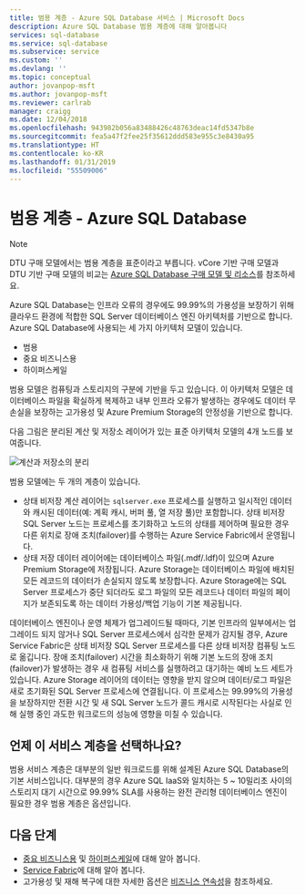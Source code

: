 ```yaml
---
title: 범용 계층 - Azure SQL Database 서비스 | Microsoft Docs
description: Azure SQL Database 범용 계층에 대해 알아봅니다
services: sql-database
ms.service: sql-database
ms.subservice: service
ms.custom: ''
ms.devlang: ''
ms.topic: conceptual
author: jovanpop-msft
ms.author: jovanpop-msft
ms.reviewer: carlrab
manager: craigg
ms.date: 12/04/2018
ms.openlocfilehash: 943982b056a83488426c48763deac14fd5347b8e
ms.sourcegitcommit: fea5a47f2fee25f35612ddd583e955c3e8430a95
ms.translationtype: HT
ms.contentlocale: ko-KR
ms.lasthandoff: 01/31/2019
ms.locfileid: "55509006"
---
```

# <a name="general-purpose-tier---azure-sql-database"></a>범용 계층 - Azure SQL Database

> [!NOTE]
> DTU 구매 모델에서는 범용 계층을 표준이라고 부릅니다. vCore 기반 구매 모델과 DTU 기반 구매 모델의 비교는 [Azure SQL Database 구매 모델 및 리소스](sql-database-service-tiers.md)를 참조하세요.

Azure SQL Database는 인프라 오류의 경우에도 99.99%의 가용성을 보장하기 위해 클라우드 환경에 적합한 SQL Server 데이터베이스 엔진 아키텍처를 기반으로 합니다. Azure SQL Database에 사용되는 세 가지 아키텍처 모델이 있습니다.
- 범용 
- 중요 비즈니스용
- 하이퍼스케일

범용 모델은 컴퓨팅과 스토리지의 구분에 기반을 두고 있습니다. 이 아키텍처 모델은 데이터베이스 파일을 확실하게 복제하고 내부 인프라 오류가 발생하는 경우에도 데이터 무손실을 보장하는 고가용성 및 Azure Premium Storage의 안정성을 기반으로 합니다.

다음 그림은 분리된 계산 및 저장소 레이어가 있는 표준 아키텍처 모델의 4개 노드를 보여줍니다.

![계산과 저장소의 분리](media/sql-database-managed-instance/general-purpose-service-tier.png)

범용 모델에는 두 개의 계층이 있습니다.

- 상태 비저장 계산 레이어는 `sqlserver.exe` 프로세스를 실행하고 일시적인 데이터와 캐시된 데이터(예: 계획 캐시, 버퍼 풀, 열 저장 풀)만 포함합니다. 상태 비저장 SQL Server 노드는 프로세스를 초기화하고 노드의 상태를 제어하며 필요한 경우 다른 위치로 장애 조치(failover)를 수행하는 Azure Service Fabric에서 운영됩니다.
- 상태 저장 데이터 레이어에는 데이터베이스 파일(.mdf/.ldf)이 있으며 Azure Premium Storage에 저장됩니다. Azure Storage는 데이터베이스 파일에 배치된 모든 레코드의 데이터가 손실되지 않도록 보장합니다. Azure Storage에는 SQL Server 프로세스가 중단 되더라도 로그 파일의 모든 레코드나 데이터 파일의 페이지가 보존되도록 하는 데이터 가용성/백업 기능이 기본 제공됩니다.

데이터베이스 엔진이나 운영 체제가 업그레이드될 때마다, 기본 인프라의 일부에서는 업그레이드 되지 않거나 SQL Server 프로세스에서 심각한 문제가 감지될 경우, Azure Service Fabric은 상태 비저장 SQL Server 프로세스를 다른 상태 비저장 컴퓨팅 노드로 옮깁니다. 장애 조치(failover) 시간을 최소화하기 위해 기본 노드의 장애 조치(failover)가 발생하는 경우 새 컴퓨팅 서비스를 실행하려고 대기하는 예비 노드 세트가 있습니다. Azure Storage 레이어의 데이터는 영향을 받지 않으며 데이터/로그 파일은 새로 초기화된 SQL Server 프로세스에 연결됩니다. 이 프로세스는 99.99%의 가용성을 보장하지만 전환 시간 및 새 SQL Server 노드가 콜드 캐시로 시작된다는 사실로 인해 실행 중인 과도한 워크로드의 성능에 영향을 미칠 수 있습니다.

## <a name="when-to-choose-this-service-tier"></a>언제 이 서비스 계층을 선택하나요?

범용 서비스 계층은 대부분의 일반 워크로드를 위해 설계된 Azure SQL Database의 기본 서비스입니다. 대부분의 경우 Azure SQL IaaS와 일치하는 5 ~ 10밀리초 사이의 스토리지 대기 시간으로 99.99% SLA를 사용하는 완전 관리형 데이터베이스 엔진이 필요한 경우 범용 계층은 옵션입니다.

## <a name="next-steps"></a>다음 단계

- [중요 비즈니스용](sql-database-service-tier-business-critical.md) 및 [하이퍼스케일](sql-database-service-tier-hyperscale.md)에 대해 알아 봅니다.
- [Service Fabric](../service-fabric/service-fabric-overview.md)에 대해 알아 봅니다.
- 고가용성 및 재해 복구에 대한 자세한 옵션은 [비즈니스 연속성](sql-database-business-continuity.md)을 참조하세요.
